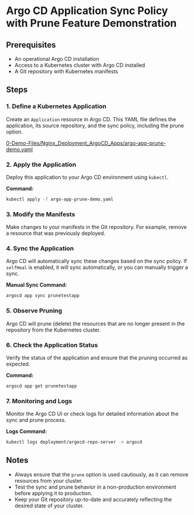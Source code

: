 
# Argo CD Application Sync Policy with Prune Feature Demonstration

## Prerequisites
- An operational Argo CD installation
- Access to a Kubernetes cluster with Argo CD installed
- A Git repository with Kubernetes manifests

## Steps

### 1. Define a Kubernetes Application
Create an `Application` resource in Argo CD. This YAML file defines the application, its source repository, and the sync policy, including the prune option.

[0-Demo-Files/Nginx_Deployment_ArgoCD_Apps/argo-app-prune-demo.yaml](../0-Demo-Files/Nginx_Deployment_ArgoCD_Apps/argo-app-prune-demo.yaml)

### 2. Apply the Application
Deploy this application to your Argo CD environment using `kubectl`.

**Command:**
```bash
kubectl apply -f argo-app-prune-demo.yaml
```

### 3. Modify the Manifests
Make changes to your manifests in the Git repository. For example, remove a resource that was previously deployed.

### 4. Sync the Application
Argo CD will automatically sync these changes based on the sync policy. If `selfHeal` is enabled, it will sync automatically, or you can manually trigger a sync.

**Manual Sync Command:**
```bash
argocd app sync prunetestapp
```

### 5. Observe Pruning
Argo CD will prune (delete) the resources that are no longer present in the repository from the Kubernetes cluster.

### 6. Check the Application Status
Verify the status of the application and ensure that the pruning occurred as expected.

**Command:**
```bash
argocd app get prunetestapp
```

### 7. Monitoring and Logs
Monitor the Argo CD UI or check logs for detailed information about the sync and prune process.

**Logs Command:**
```bash
kubectl logs deployment/argocd-repo-server -n argocd
```

## Notes
- Always ensure that the `prune` option is used cautiously, as it can remove resources from your cluster.
- Test the sync and prune behavior in a non-production environment before applying it to production.
- Keep your Git repository up-to-date and accurately reflecting the desired state of your cluster.
